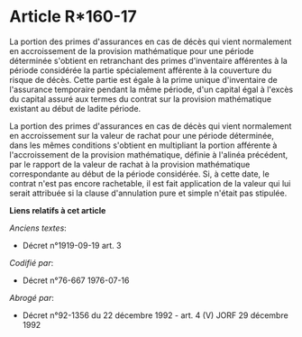 # Article R*160-17

La portion des primes d'assurances en cas de décès qui vient normalement en accroissement de la provision mathématique pour
une période déterminée s'obtient en retranchant des primes d'inventaire afférentes à la période considérée la partie
spécialement afférente à la couverture du risque de décès. Cette partie est égale à la prime unique d'inventaire de
l'assurance temporaire pendant la même période, d'un capital égal à l'excès du capital assuré aux termes du contrat sur la
provision mathématique existant au début de ladite période.

La portion des primes d'assurances en cas de décès qui vient normalement en accroissement sur la valeur de rachat pour une
période déterminée, dans les mêmes conditions s'obtient en multipliant la portion afférente à l'accroissement de la provision
mathématique, définie à l'alinéa précédent, par le rapport de la valeur de rachat à la provision mathématique correspondante
au début de la période considérée. Si, à cette date, le contrat n'est pas encore rachetable, il est fait application de la
valeur qui lui serait attribuée si la clause d'annulation pure et simple n'était pas stipulée.

**Liens relatifs à cet article**

_Anciens textes_:

  - Décret n°1919-09-19 art. 3

_Codifié par_:

  - Décret n°76-667 1976-07-16

_Abrogé par_:

  - Décret n°92-1356 du 22 décembre 1992 - art. 4 (V) JORF 29 décembre 1992
